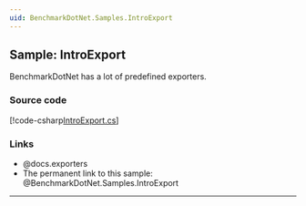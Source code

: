 ```yaml
---
uid: BenchmarkDotNet.Samples.IntroExport
---
```


## Sample: IntroExport

BenchmarkDotNet has a lot of predefined exporters.

### Source code

[!code-csharp[IntroExport.cs](../../../samples/BenchmarkDotNet.Samples/IntroExport.cs)]

### Links

* @docs.exporters
* The permanent link to this sample: @BenchmarkDotNet.Samples.IntroExport

---